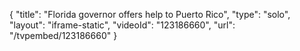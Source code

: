 {
    "title": "Florida governor offers help to Puerto Rico",
    "type": "solo",
    "layout": "iframe-static",
    "videoId": "123186660",
    "url": "\/tvpembed\/123186660"
}